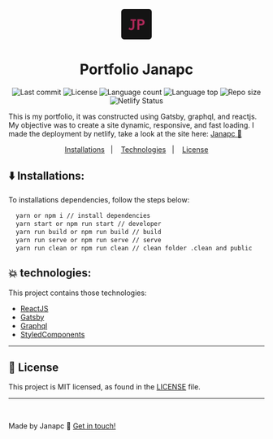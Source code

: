 
<p align="center">
    <img alt="Janapc logo" src="./src/assets/Icon.png" width="60" />
</p>

<h1 align="center">
  Portfolio Janapc
</h1>

<p align="center">
  <img alt="Last commit" src="https://img.shields.io/github/last-commit/janapc/gatsby-janapc"/>
  <img alt="License" src="https://img.shields.io/github/license/janapc/gatsby-janapc"/>
  <img alt="Language count" src="https://img.shields.io/github/languages/count/janapc/gatsby-janapc"/>
  <img alt="Language top" src="https://img.shields.io/github/languages/top/janapc/gatsby-janapc"/>
  <img alt="Repo size" src="https://img.shields.io/github/repo-size/janapc/gatsby-janapc"/>
  <img alt="Netlify Status" src="https://api.netlify.com/api/v1/badges/151ad7c6-896c-4791-a297-4be5040c8ece/deploy-status"/>
</p>

<p>This is my portfolio, it was constructed using Gatsby, graphql, and reactjs. My objective was to create a site dynamic, responsive, and fast loading. I made the deployment by netlify, take a look at the site here: <a href="https://janapc.netlify.app/">Janapc 🚀</a> </p>
<p align="center">
  <a href="#arrowdown-installations">Installations</a>&nbsp;&nbsp;&nbsp;|&nbsp;&nbsp;&nbsp;
  <a href="#boom-technologies">Technologies</a>&nbsp;&nbsp;&nbsp;|&nbsp;&nbsp;&nbsp;
  <a href="#page_facing_up-license">License</a>
</p>

## :arrow_down: Installations:
To installations dependencies, follow the steps below:
```
  yarn or npm i // install dependencies
  yarn start or npm run start // developer
  yarn run build or npm run build // build
  yarn run serve or npm run serve // serve
  yarn run clean or npm run clean // clean folder .clean and public
```

## :boom: technologies:
This project contains those technologies:

- [ReactJS](https://reactjs.org/)
- [Gatsby](https://www.gatsbyjs.com/)
- [Graphql](https://graphql.org/)
- [StyledComponents](https://styled-components.com/)

***

## :page_facing_up: License

This project is MIT licensed, as found in the [LICENSE](https://github.com/janapc/gatsby-janapc/blob/main/LICENSE) file.


***

<br>

Made by Janapc :metal: [Get in touch!](https://www.linkedin.com/in/janaina-pedrina/)
